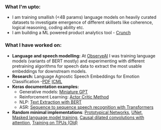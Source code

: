 ### What I'm upto:
- I am training smallish (<4B params) language models on heavily curated datasets to investigate emergence of different skillsets like coherence, logical reasoning, coding ability etc.
- I am building a ML powered product analytics tool - [Crunch](https://www.crunchit.ai/)

### What I have worked on:
- **Language and speech modelling:** At [ObserveAI](https://www.observe.ai/) I was training language models (variants of BERT mostly) and experimenting with different pretraining algorithms for speech data to extract the most usable embeddings for downstream models.
- **Research:** Language Agnostic Speech Embeddings for Emotion Classification -[PDF](https://openreview.net/pdf?id=jaXJWbbBvG_) [ICML](https://icml-sas.gitlab.io/)
- **Keras documentation examples:**
  - Generative models: [Miniature GPT](https://keras.io/examples/generative/text_generation_with_miniature_gpt/)
  - Reinforcement Learning: [Actor Critic Method](https://keras.io/examples/rl/actor_critic_cartpole/)
  - NLP: [Text Extraction with BERT](https://keras.io/examples/nlp/text_extraction_with_bert/)
  - ASR: [Sequence to sequence speech recognition with Transformers](https://keras.io/examples/audio/transformer_asr/)
- **Random minimal implementations**: [Prototypical Networks](https://apoorvnandan.github.io/2020/12/14/prototypical-networks/), [UNet](https://apoorvnandan.github.io/2020/08/30/unet-keras/), [Masked language model training](https://apoorvnandan.github.io/2020/08/15/bert-pretraining/), [Causal dilated convolutions with attention](https://apoorvnandan.github.io/2020/08/24/encoder-decoder-asr/), [Training on TPUs (Old)](https://apoorvnandan.github.io/2020/04/19/training-transformers-on-tpu/)

<!--
**apoorvnandan/apoorvnandan** is a ✨ _special_ ✨ repository because its `README.md` (this file) appears on your GitHub profile.

Here are some ideas to get you started:

- 🔭 I’m currently working on ...
- 🌱 I’m currently learning ...
- 👯 I’m looking to collaborate on ...
- 🤔 I’m looking for help with ...
- 💬 Ask me about ...
- 📫 How to reach me: ...
- 😄 Pronouns: ...
- ⚡ Fun fact: ...
-->
